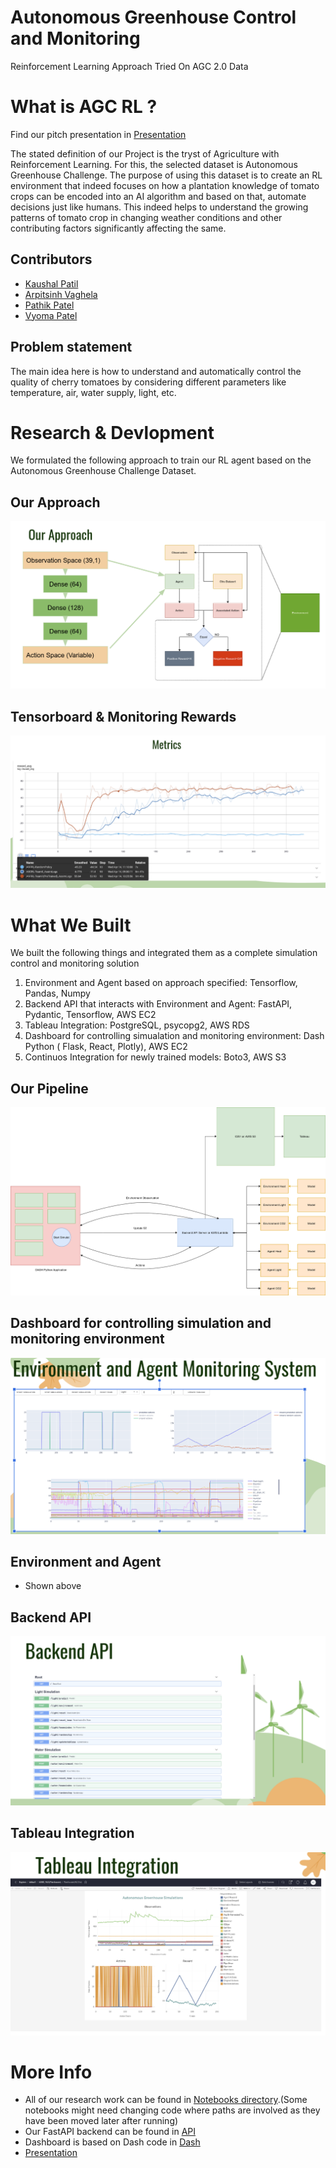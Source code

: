# Autonomous Greenhouse Control and Monitoring

Reinforcement Learning Approach Tried On AGC 2.0 Data

# What is AGC RL ?

Find our pitch presentation in [Presentation](./AOBD_%20AutonomousGreenhouseControl%20.pdf)

The stated definition of our Project is the tryst of Agriculture with Reinforcement Learning. For this, the selected dataset is Autonomous Greenhouse Challenge. The purpose of using this dataset is to create an RL environment that indeed focuses on how a plantation knowledge of tomato crops can be encoded into an AI algorithm and based on that, automate decisions just like humans. This indeed helps to understand the growing patterns of tomato crop in changing weather conditions and other contributing factors significantly affecting the same.

## Contributors
- [Kaushal Patil](https://github.com/Kaushal1011)
- [Arpitsinh Vaghela](https://github.com/arpitvaghela)
- [Pathik Patel](https://github.com/pathikpatel-ml)
- [Vyoma Patel](https://github.com/nerdyvyoma136)

## Problem statement

The main idea here is how to understand and automatically control the quality of cherry tomatoes by considering different parameters like temperature, air, water supply, light, etc.

# Research & Devlopment

We formulated the following approach to train our RL agent based on the Autonomous Greenhouse Challenge Dataset.

## Our Approach

![](./flowchartsandss/OurApproach.png)

## Tensorboard & Monitoring Rewards

![](./flowchartsandss/TensorboardTrainMetrics.png)

# What We Built

We built the following things and integrated them as a complete simulation control and monitoring solution

1. Environment and Agent based on approach specified: Tensorflow, Pandas, Numpy
2. Backend API that interacts with Environment and Agent: FastAPI, Pydantic, Tensorflow, AWS EC2
3. Tableau Integration: PostgreSQL, psycopg2, AWS RDS
4. Dashboard for controlling simualation and monitoring environment: Dash Python ( Flask, React, Plotly), AWS EC2
5. Continuos Integration for newly trained models: Boto3, AWS S3

## Our Pipeline

![](./flowchartsandss/PlannedArch.png)

## Dashboard for controlling simulation and monitoring environment

![](./flowchartsandss/DashFE.png)

## Environment and Agent

- Shown above
  
## Backend API

![](./flowchartsandss/BackendApi.png)

## Tableau Integration

![](./flowchartsandss/Tableau.png)

# More Info

- All of our research work can be found in [Notebooks directory](/notebooks).(Some notebooks might need changing code where paths are involved as they have been moved later after running)
- Our FastAPI backend can be found in [API](./AGC_API)
- Dashboard is based on Dash code in [Dash](./dashFe/app.py)
- [Presentation](./AOBD_%20AutonomousGreenhouseControl%20.pdf)
